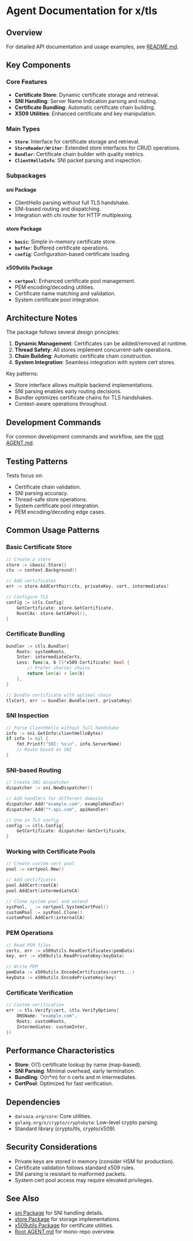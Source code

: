 # Agent Documentation for x/tls

## Overview

For detailed API documentation and usage examples, see [README.md](README.md).

## Key Components

### Core Features

- **Certificate Store**: Dynamic certificate storage and retrieval.
- **SNI Handling**: Server Name Indication parsing and routing.
- **Certificate Bundling**: Automatic certificate chain building.
- **X509 Utilities**: Enhanced certificate and key manipulation.

### Main Types

- **`Store`**: Interface for certificate storage and retrieval.
- **`StoreReader/Writer`**: Extended store interfaces for CRUD operations.
- **`Bundler`**: Certificate chain builder with quality metrics.
- **`ClientHelloInfo`**: SNI packet parsing and inspection.

### Subpackages

#### sni Package

- ClientHello parsing without full TLS handshake.
- SNI-based routing and dispatching.
- Integration with chi router for HTTP multiplexing.

#### store Package

- **`basic`**: Simple in-memory certificate store.
- **`buffer`**: Buffered certificate operations.
- **`config`**: Configuration-based certificate loading.

#### x509utils Package

- **`certpool`**: Enhanced certificate pool management.
- PEM encoding/decoding utilities.
- Certificate name matching and validation.
- System certificate pool integration.

## Architecture Notes

The package follows several design principles:

1. **Dynamic Management**: Certificates can be added/removed at runtime.
2. **Thread Safety**: All stores implement concurrent-safe operations.
3. **Chain Building**: Automatic certificate chain construction.
4. **System Integration**: Seamless integration with system cert stores.

Key patterns:

- Store interface allows multiple backend implementations.
- SNI parsing enables early routing decisions.
- Bundler optimizes certificate chains for TLS handshakes.
- Context-aware operations throughout.

## Development Commands

For common development commands and workflow, see the [root AGENT.md](../AGENT.md).

## Testing Patterns

Tests focus on:

- Certificate chain validation.
- SNI parsing accuracy.
- Thread-safe store operations.
- System certificate pool integration.
- PEM encoding/decoding edge cases.

## Common Usage Patterns

### Basic Certificate Store

```go
// Create a store
store := &basic.Store{}
ctx := context.Background()

// Add certificates
err := store.AddCertPair(ctx, privateKey, cert, intermediates)

// Configure TLS
config := &tls.Config{
    GetCertificate: store.GetCertificate,
    RootCAs: store.GetCAPool(),
}
```

### Certificate Bundling

```go
bundler := &tls.Bundler{
    Roots: systemRoots,
    Inter: intermediateCerts,
    Less: func(a, b []*x509.Certificate) bool {
        // Prefer shorter chains
        return len(a) < len(b)
    },
}

// Bundle certificate with optimal chain
tlsCert, err := bundler.Bundle(cert, privateKey)
```

### SNI Inspection

```go
// Parse ClientHello without full handshake
info := sni.GetInfo(clientHelloBytes)
if info != nil {
    fmt.Printf("SNI: %s\n", info.ServerName)
    // Route based on SNI
}
```

### SNI-based Routing

```go
// Create SNI dispatcher
dispatcher := sni.NewDispatcher()

// Add handlers for different domains
dispatcher.Add("example.com", exampleHandler)
dispatcher.Add("*.api.com", apiHandler)

// Use in TLS config
config := &tls.Config{
    GetCertificate: dispatcher.GetCertificate,
}
```

### Working with Certificate Pools

```go
// Create custom cert pool
pool := certpool.New()

// Add certificates
pool.AddCert(rootCA)
pool.AddCert(intermediateCA)

// Clone system pool and extend
sysPool, _ := certpool.SystemCertPool()
customPool := sysPool.Clone()
customPool.AddCert(internalCA)
```

### PEM Operations

```go
// Read PEM files
certs, err := x509utils.ReadCertificates(pemData)
key, err := x509utils.ReadPrivateKey(keyData)

// Write PEM
pemData := x509utils.EncodeCertificates(certs...)
keyData := x509utils.EncodePrivateKey(key)
```

### Certificate Verification

```go
// Custom verification
err := tls.Verify(cert, &tls.VerifyOptions{
    DNSName: "example.com",
    Roots: customRoots,
    Intermediates: customInter,
})
```

## Performance Characteristics

- **Store**: O(1) certificate lookup by name (map-based).
- **SNI Parsing**: Minimal overhead, early termination.
- **Bundling**: O(n*m) for n certs and m intermediates.
- **CertPool**: Optimized for fast verification.

## Dependencies

- `darvaza.org/core`: Core utilities.
- `golang.org/x/crypto/cryptobyte`: Low-level crypto parsing.
- Standard library (crypto/tls, crypto/x509).

## Security Considerations

- Private keys are stored in memory (consider HSM for production).
- Certificate validation follows standard x509 rules.
- SNI parsing is resistant to malformed packets.
- System cert pool access may require elevated privileges.

## See Also

- [sni Package](sni/) for SNI handling details.
- [store Package](store/) for storage implementations.
- [x509utils Package](x509utils/) for certificate utilities.
- [Root AGENT.md](../AGENT.md) for mono-repo overview.
